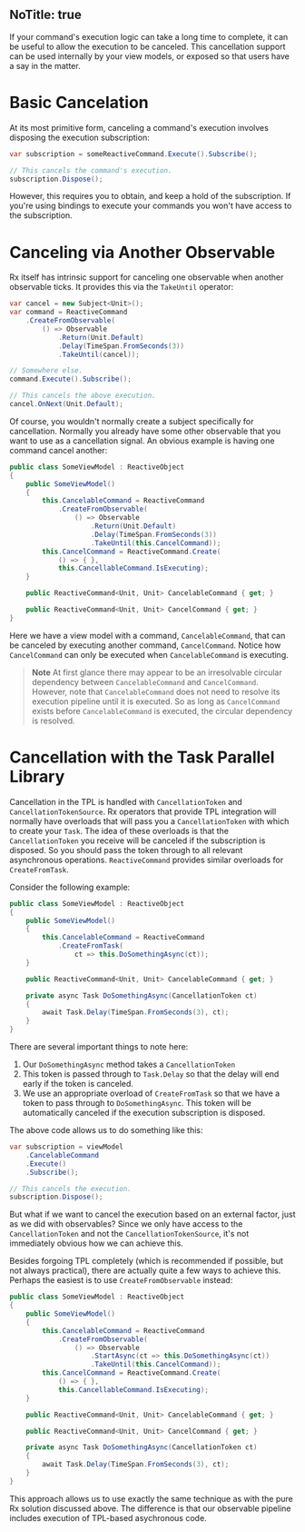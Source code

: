 NoTitle: true
---
If your command's execution logic can take a long time to complete, it can be useful to allow the execution to be canceled. This cancellation support can be used internally by your view models, or exposed so that users have a say in the matter.

# Basic Cancelation

At its most primitive form, canceling a command's execution involves disposing the execution subscription:

```cs
var subscription = someReactiveCommand.Execute().Subscribe();

// This cancels the command's execution.
subscription.Dispose();
```

However, this requires you to obtain, and keep a hold of the subscription. If you're using bindings to execute your commands you won't have access to the subscription.

# Canceling via Another Observable

Rx itself has intrinsic support for canceling one observable when another observable ticks. It provides this via the `TakeUntil` operator:

```cs
var cancel = new Subject<Unit>();
var command = ReactiveCommand
    .CreateFromObservable(
        () => Observable
            .Return(Unit.Default)
            .Delay(TimeSpan.FromSeconds(3))
            .TakeUntil(cancel));

// Somewhere else.
command.Execute().Subscribe();

// This cancels the above execution.
cancel.OnNext(Unit.Default);
```

Of course, you wouldn't normally create a subject specifically for cancellation. Normally you already have some other observable that you want to use as a cancellation signal. An obvious example is having one command cancel another:

```cs
public class SomeViewModel : ReactiveObject
{
    public SomeViewModel()
    {
        this.CancelableCommand = ReactiveCommand
            .CreateFromObservable(
                () => Observable
                    .Return(Unit.Default)
                    .Delay(TimeSpan.FromSeconds(3))
                    .TakeUntil(this.CancelCommand));
        this.CancelCommand = ReactiveCommand.Create(
            () => { },
            this.CancellableCommand.IsExecuting);
    }

    public ReactiveCommand<Unit, Unit> CancelableCommand { get; }

    public ReactiveCommand<Unit, Unit> CancelCommand { get; }
}
```

Here we have a view model with a command, `CancelableCommand`, that can be canceled by executing another command, `CancelCommand`. Notice how `CancelCommand` can only be executed when `CancelableCommand` is executing.

> **Note** At first glance there may appear to be an irresolvable circular dependency between `CancelableCommand` and `CancelCommand`. However, note that `CancelableCommand` does not need to resolve its execution pipeline until it is executed. So as long as `CancelCommand` exists before `CancelableCommand` is executed, the circular dependency is resolved.

# Cancellation with the Task Parallel Library

Cancellation in the TPL is handled with `CancellationToken` and `CancellationTokenSource`. Rx operators that provide TPL integration will normally have overloads that will pass you a `CancellationToken` with which to create your `Task`. The idea of these overloads is that the `CancellationToken` you receive will be canceled if the subscription is disposed. So you should pass the token through to all relevant asynchronous operations. `ReactiveCommand` provides similar overloads for `CreateFromTask`.

Consider the following example:

```cs
public class SomeViewModel : ReactiveObject
{
    public SomeViewModel()
    {
        this.CancelableCommand = ReactiveCommand
            .CreateFromTask(
                ct => this.DoSomethingAsync(ct));
    }

    public ReactiveCommand<Unit, Unit> CancelableCommand { get; }

    private async Task DoSomethingAsync(CancellationToken ct)
    {
        await Task.Delay(TimeSpan.FromSeconds(3), ct);
    }
}
```

There are several important things to note here:

1. Our `DoSomethingAsync` method takes a `CancellationToken`
2. This token is passed through to `Task.Delay` so that the delay will end early if the token is canceled.
3. We use an appropriate overload of `CreateFromTask` so that we have a token to pass through to `DoSomethingAsync`. This token will be automatically canceled if the execution subscription is disposed.

The above code allows us to do something like this:

```cs
var subscription = viewModel
    .CancelableCommand
    .Execute()
    .Subscribe();

// This cancels the execution.
subscription.Dispose();
```

But what if we want to cancel the execution based on an external factor, just as we did with observables? Since we only have access to the `CancellationToken` and not the `CancellationTokenSource`, it's not immediately obvious how we can achieve this.

Besides forgoing TPL completely \(which is recommended if possible, but not always practical\), there are actually quite a few ways to achieve this. Perhaps the easiest is to use `CreateFromObservable` instead:

```cs
public class SomeViewModel : ReactiveObject
{
    public SomeViewModel()
    {
        this.CancelableCommand = ReactiveCommand
            .CreateFromObservable(
                () => Observable
                    .StartAsync(ct => this.DoSomethingAsync(ct))
                    .TakeUntil(this.CancelCommand));
        this.CancelCommand = ReactiveCommand.Create(
            () => { },
            this.CancellableCommand.IsExecuting);
    }

    public ReactiveCommand<Unit, Unit> CancelableCommand { get; }

    public ReactiveCommand<Unit, Unit> CancelCommand { get; }

    private async Task DoSomethingAsync(CancellationToken ct)
    {
        await Task.Delay(TimeSpan.FromSeconds(3), ct);
    }
}
```

This approach allows us to use exactly the same technique as with the pure Rx solution discussed above. The difference is that our observable pipeline includes execution of TPL-based asychronous code.
